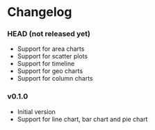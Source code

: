 ﻿# Changelog

### HEAD (not released yet)

* Support for area charts
* Support for scatter plots
* Support for timeline
* Support for geo charts
* Support for column charts

### v0.1.0

* Initial version
* Support for line chart, bar chart and pie chart
